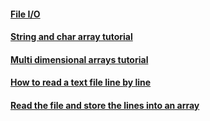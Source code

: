 
#### [File I/O](https://www.tutorialspoint.com/cprogramming/c_file_io.htm)
#### [String and char array tutorial](https://www.studytonight.com/c/string-and-character-array.php)
#### [Multi dimensional arrays tutorial](https://www.tutorialspoint.com/cprogramming/c_multi_dimensional_arrays.htm)
#### [How to read a text file line by line](https://www.youtube.com/watch?v=iB4EOLYr67c)
#### [Read the file and store the lines into an array](https://www.w3resource.com/c-programming-exercises/file-handling/c-file-handling-exercise-4.php)

